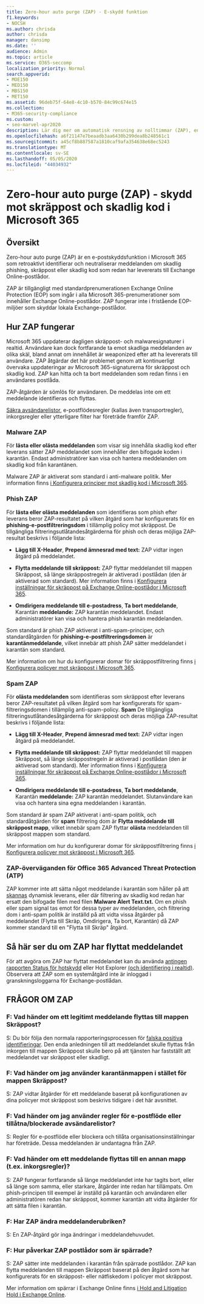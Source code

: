 ```yaml
---
title: Zero-hour auto purge (ZAP) - E-skydd funktion
f1.keywords:
- NOCSH
ms.author: chrisda
author: chrisda
manager: dansimp
ms.date: ''
audience: Admin
ms.topic: article
ms.service: O365-seccomp
localization_priority: Normal
search.appverid:
- MOE150
- MED150
- MBS150
- MET150
ms.assetid: 96deb75f-64e8-4c10-b570-84c99c674e15
ms.collection:
- M365-security-compliance
ms.custom:
- seo-marvel-apr2020
description: Lär dig mer om automatisk rensning av nolltimmar (ZAP), en e-postskyddsfunktion i Microsoft 365 som identifierar skräppost, skadlig kod eller nätfiskemeddelanden som redan har levererats till Exchange Online.
ms.openlocfilehash: a6f21147e7beaadb3aa6430b299dea8b248561c1
ms.sourcegitcommit: a45cf8b887587a1810caf9afa354638e68ec5243
ms.translationtype: MT
ms.contentlocale: sv-SE
ms.lasthandoff: 05/05/2020
ms.locfileid: "44034932"
---
```

# <a name="zero-hour-auto-purge-zap---protection-against-spam-and-malware-in-microsoft-365"></a>Zero-hour auto purge (ZAP) - skydd mot skräppost och skadlig kod i Microsoft 365

## <a name="overview"></a>Översikt

Zero-hour auto purge (ZAP) är en e-postskyddsfunktion i Microsoft 365 som retroaktivt identifierar och neutraliserar meddelanden om skadlig phishing, skräppost eller skadlig kod som redan har levererats till Exchange Online-postlådor.

ZAP är tillgängligt med standardprenumerationen Exchange Online Protection (EOP) som ingår i alla Microsoft 365-prenumerationer som innehåller Exchange Online-postlådor. ZAP fungerar inte i fristående EOP-miljöer som skyddar lokala Exchange-postlådor.

## <a name="how-zap-works"></a>Hur ZAP fungerar

Microsoft 365 uppdaterar dagligen skräppost- och malwaresignaturer i realtid. Användare kan dock fortfarande ta emot skadliga meddelanden av olika skäl, bland annat om innehållet är weaponized efter att ha levererats till användare. ZAP åtgärdar det här problemet genom att kontinuerligt övervaka uppdateringar av Microsoft 365-signaturerna för skräppost och skadlig kod. ZAP kan hitta och ta bort meddelanden som redan finns i en användares postlåda.

ZAP-åtgärden är sömlös för användaren. De meddelas inte om ett meddelande identifieras och flyttas.

[Säkra avsändarelistor](create-safe-sender-lists-in-office-365.md), e-postflödesregler (kallas även transportregler), inkorgsregler eller ytterligare filter har företräde framför ZAP.

### <a name="malware-zap"></a>Malware ZAP

För **lästa eller olästa meddelanden** som visar sig innehålla skadlig kod efter leverans sätter ZAP meddelandet som innehåller den bifogade koden i karantän. Endast administratörer kan visa och hantera meddelanden om skadlig kod från karantänen.

Malware ZAP är aktiverat som standard i anti-malware politik. Mer information finns [i Konfigurera principer mot skadlig kod i Microsoft 365](configure-anti-malware-policies.md).

### <a name="phish-zap"></a>Phish ZAP

För **lästa eller olästa meddelanden** som identifieras som phish efter leverans beror ZAP-resultatet på vilken åtgärd som har konfigurerats för en **phishing-e-postfiltreringsdom** i tillämplig policy mot skräppost. De tillgängliga filtreringsutlåtandesåtgärderna för phish och deras möjliga ZAP-resultat beskrivs i följande lista:

- **Lägg till X-Header**, **Prepend ämnesrad med text:** ZAP vidtar ingen åtgärd på meddelandet.

- **Flytta meddelande till skräppost:** ZAP flyttar meddelandet till mappen Skräppost, så länge skräppostregeln är aktiverad i postlådan (den är aktiverad som standard). Mer information finns i [Konfigurera inställningar för skräppost på Exchange Online-postlådor i Microsoft 365](configure-junk-email-settings-on-exo-mailboxes.md).

- **Omdirigera meddelande till e-postadress**, **Ta bort meddelande**, Karantän **meddelande:** ZAP karantän meddelandet. Endast administratörer kan visa och hantera phish karantän meddelanden.

Som standard är phish ZAP aktiverat i anti-spam-principer, och standardåtgärden för **phishing-e-postfiltreringsdomen** är **karantänmeddelande**, vilket innebär att phish ZAP sätter meddelandet i karantän som standard.

Mer information om hur du konfigurerar domar för skräppostfiltrering finns [i Konfigurera policyer mot skräppost i Microsoft 365](configure-your-spam-filter-policies.md).

### <a name="spam-zap"></a>Spam ZAP

För **olästa meddelanden** som identifieras som skräppost efter leverans beror ZAP-resultatet på vilken åtgärd som har konfigurerats för spam-filtreringsdomen i tillämplig anti-spam-policy. **Spam** De tillgängliga filtreringsutlåtandesåtgärderna för skräppost och deras möjliga ZAP-resultat beskrivs i följande lista:

- **Lägg till X-Header**, **Prepend ämnesrad med text:** ZAP vidtar ingen åtgärd på meddelandet.

- **Flytta meddelande till skräppost:** ZAP flyttar meddelandet till mappen Skräppost, så länge skräppostregeln är aktiverad i postlådan (den är aktiverad som standard). Mer information finns i [Konfigurera inställningar för skräppost på Exchange Online-postlådor i Microsoft 365](configure-junk-email-settings-on-exo-mailboxes.md).

- **Omdirigera meddelande till e-postadress**, **Ta bort meddelande**, Karantän **meddelande:** ZAP karantän meddelandet. Slutanvändare kan visa och hantera sina egna meddelanden i karantän.

Som standard är spam ZAP aktiverat i anti-spam politik, och standardåtgärden för **spam** filtrering dom är **Flytta meddelande till skräppost mapp**, vilket innebär spam ZAP flyttar **olästa** meddelanden till skräppost mappen som standard.

Mer information om hur du konfigurerar domar för skräppostfiltrering finns [i Konfigurera policyer mot skräppost i Microsoft 365](configure-your-spam-filter-policies.md).

### <a name="zap-considerations-for-office-365-advanced-threat-protection-atp"></a>ZAP-överväganden för Office 365 Advanced Threat Protection (ATP)

ZAP kommer inte att sätta något meddelande i karantän som håller på att [skannas](dynamic-delivery-and-previewing.md) dynamisk leverans, eller där filtrering av skadlig kod redan har ersatt den bifogade filen med filen **Malware Alert Text.txt.** Om en phish eller spam signal tas emot för dessa typer av meddelanden, och filtrering dom i anti-spam politik är inställd på att vidta vissa åtgärder på meddelandet (Flytta till Skräp, Omdirigera, Ta bort, Karantän) då ZAP kommer standard till en "Flytta till Skräp" åtgärd.

## <a name="how-to-see-if-zap-moved-your-message"></a>Så här ser du om ZAP har flyttat meddelandet

För att avgöra om ZAP har flyttat meddelandet kan du använda [antingen rapporten Status för hotskydd](view-email-security-reports.md#threat-protection-status-report) eller Hot Explorer [(och identifiering i realtid)](threat-explorer.md). Observera att ZAP som en systemåtgärd inte är inloggad i granskningsloggarna för Exchange-postlådan.

## <a name="zap-faq"></a>FRÅGOR OM ZAP

### <a name="q-what-happens-if-a-legitimate-message-is-moved-to-the-junk-email-folder"></a>F: Vad händer om ett legitimt meddelande flyttas till mappen Skräppost?

S: Du bör följa den normala rapporteringsprocessen för [falska positiva identifieringar](report-junk-email-messages-to-microsoft.md). Den enda anledningen till att meddelandet skulle flyttas från inkorgen till mappen Skräppost skulle bero på att tjänsten har fastställt att meddelandet var skräppost eller skadligt.

### <a name="q-what-if-i-use-the-quarantine-folder-instead-of-the-junk-mail-folder"></a>F: Vad händer om jag använder karantänmappen i stället för mappen Skräppost?

S: ZAP vidtar åtgärder för ett meddelande baserat på konfigurationen av dina policyer mot skräppost som beskrivs tidigare i det här avsnittet.

### <a name="q-what-if-im-using-mail-flow-rules-or-allowedblocked-sender-lists"></a>F: Vad händer om jag använder regler för e-postflöde eller tillåtna/blockerade avsändarelistor?

S: Regler för e-postflöde eller blockera och tillåta organisationsinställningar har företräde. Dessa meddelanden är undantagna från ZAP.

### <a name="q-what-if-a-message-is-moved-to-another-folder-eg-inbox-rules"></a>F: Vad händer om ett meddelande flyttas till en annan mapp (t.ex. inkorgsregler)?

S: ZAP fungerar fortfarande så länge meddelandet inte har tagits bort, eller så länge som samma, eller starkare, åtgärder inte redan har tillämpats. Om phish-principen till exempel är inställd på karantän och användaren eller administratören redan har skräppost, kommer karantän att vidta åtgärder för att sätta filen i karantän.

### <a name="q-does-zap-change-the-message-header"></a>F: Har ZAP ändra meddelanderubriken?

S: En ZAP-åtgärd gör inga ändringar i meddelandehuvudet.

### <a name="q-how-does-zap-affect-mailboxes-on-hold"></a>F: Hur påverkar ZAP postlådor som är spärrade?

S: ZAP sätter inte meddelanden i karantän från spärrade postlådor. ZAP kan flytta meddelanden till mappen Skräppost baserat på den åtgärd som har konfigurerats för en skräppost- eller nätfiskedom i policyer mot skräppost.

Mer information om spärrar i Exchange Online finns [i Hold and Litigation Hold i Exchange Online](https://docs.microsoft.com/Exchange/security-and-compliance/in-place-and-litigation-holds).
